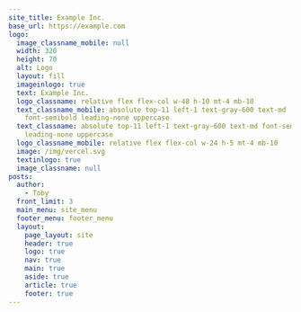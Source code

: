 ```yaml
---
site_title: Example Inc.
base_url: https://example.com
logo:
  image_classname_mobile: null
  width: 320
  height: 70
  alt: Logo
  layout: fill
  imageinlogo: true
  text: Example Inc.
  logo_classname: relative flex flex-col w-48 h-10 mt-4 mb-10
  text_classname_mobile: absolute top-11 left-1 text-gray-600 text-md
    font-semibold leading-none uppercase
  text_classname: absolute top-11 left-1 text-gray-600 text-md font-semibold
    leading-none uppercase
  logo_classname_mobile: relative flex flex-col w-24 h-5 mt-4 mb-10
  image: /img/vercel.svg
  textinlogo: true
  image_classname: null
posts:
  author:
    - Toby
  front_limit: 3
  main_menu: site_menu
  footer_menu: footer_menu
  layout:
    page_layout: site
    header: true
    logo: true
    nav: true
    main: true
    aside: true
    article: true
    footer: true
---
```

